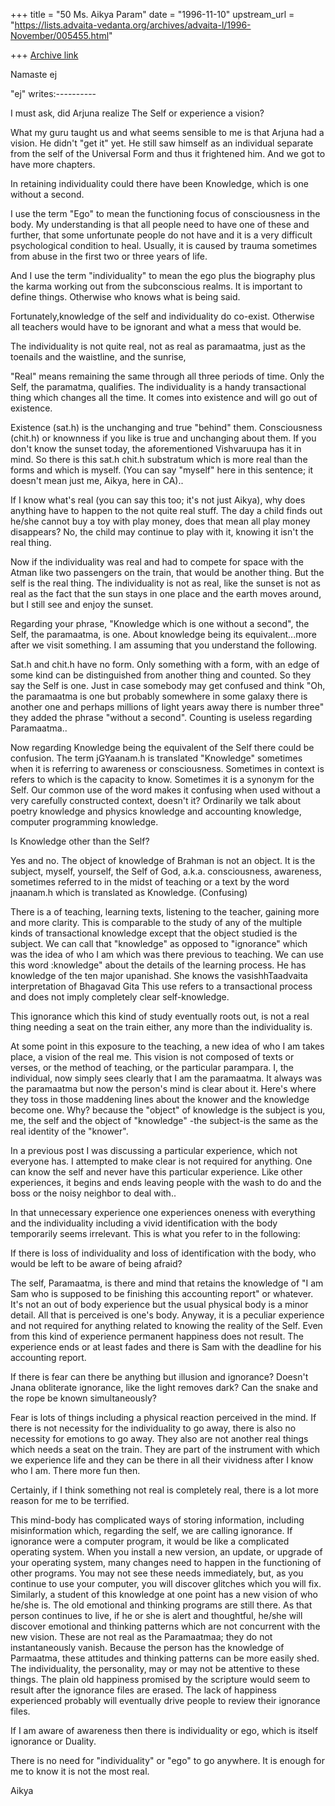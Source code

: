 +++
title = "50 Ms. Aikya Param"
date = "1996-11-10"
upstream_url = "https://lists.advaita-vedanta.org/archives/advaita-l/1996-November/005455.html"

+++
[Archive link](https://lists.advaita-vedanta.org/archives/advaita-l/1996-November/005455.html)

Namaste ej

"ej" writes:----------


I must ask, did Arjuna realize The Self or experience a vision?

What my guru taught us and what seems sensible to me is that
Arjuna had a vision.  He didn't "get it" yet.  He still saw himself as an
individual separate from the self of the Universal Form
 and thus it frightened him.  And we got to have more chapters.

In retaining individuality could there have been Knowledge, which is one
without a second.

I use the term "Ego" to mean the functioning focus of consciousness in
the body.  My understanding is that all people need to have one
of these and further, that some unfortunate people do not have and it is a very
difficult psychological condition to heal.  Usually, it is caused by trauma
sometimes from abuse in the first two or three years of life.

And I use the term "individuality"
to mean the ego plus the biography plus the karma working out from the
subconscious realms.  It is important to define things. Otherwise
who knows what is being said.

Fortunately,knowledge of the self and individuality do co-exist. Otherwise
all teachers would have to be ignorant and what a mess that would be.

The individuality is not quite real, not as real as paramaatma, just as
the toenails and the waistline, and the sunrise,

"Real"  means remaining the same through all three periods of time.
Only the Self, the paramatma, qualifies.  The individuality is a
handy transactional thing which changes all the time.  It comes into
existence and will go out of existence.

 Existence (sat.h) is the unchanging and true "behind" them.
Consciousness (chit.h) or knownness if you like is true and
unchanging about them.  If you don't know the sunset today,
the aforementioned Vishvaruupa has it in mind.  So there is
this sat.h chit.h substratum which is more real than the forms
and which is myself. (You can say "myself" here in this sentence;
it doesn't mean just me, Aikya, here in CA)..

If I know what's real (you can say this too; it's not just Aikya),
why does anything have to happen to the not quite real stuff.
The day a child finds out he/she cannot buy a toy with play money,
does that mean all play money disappears?  No, the child may
continue to play with it, knowing it isn't the real thing.

Now if the individuality was real and had to compete for space
with the Atman like two passengers on the train, that
would be another thing.  But the self is the real thing.
The individuality is not as real, like the sunset is not as real
as the fact that the sun stays in one place and the earth moves
around, but I still see and enjoy the sunset.

Regarding your phrase, "Knowledge which is one without a second",
the Self, the paramaatma, is one.  About knowledge being its
equivalent...more after we visit something.  I am assuming that
you understand the following.

Sat.h and chit.h have no form.
Only something with a form, with an edge of some kind can be
distinguished from another thing and counted.  So they say the
Self is one.  Just in case somebody may get confused and think
"Oh, the paramaatma is one but probably somewhere in some galaxy
there is another one and perhaps millions of light years away there is
number three" they added the phrase "without a second". Counting
is useless regarding Paramaatma..

Now regarding Knowledge being the equivalent of the Self there could
be confusion.  The term jGYaanam.h is translated "Knowledge" sometimes
when it is referring to awareness or consciousness.  Sometimes in context
is refers to which is the capacity to know.  Sometimes it is a synonym for the
Self. Our common use of the word makes it confusing when used without a
very carefully constructed context, doesn't it?  Ordinarily we talk about
poetry knowledge and physics knowledge and accounting
knowledge, computer programming knowledge.

Is Knowledge other than the Self?

Yes and no.  The object of knowledge of Brahman is not an object.  It is the
subject, myself, yourself, the Self of God, a.k.a. consciousness, awareness,
sometimes referred to in the midst of teaching or a text by the word jnaanam.h
which is translated as Knowledge.  (Confusing)

There is a of teaching, learning texts, listening to the teacher, gaining
more and more clarity. This is comparable to the study of any of the
multiple kinds of transactional knowledge except that the object studied
is the subject. We can call that "knowledge" as opposed to "ignorance"
which was the idea of who I am which was there previous to teaching.
We can use this word :knowledge" about the details of the learning process.
He has knowledge of the ten major upanishad. She knows the
vasishhTaadvaita interpretation of Bhagavad Gita This use refers to a
transactional process and does not imply completely clear self-knowledge.

This ignorance which this kind of study eventually roots out,
is not a real thing needing a seat on the train either, any
more than the individuality is.

At some point in this exposure to the teaching, a new idea of who I am takes
place, a vision of the real me.  This vision is not composed of texts or verses,
 or the
method of teaching, or the particular parampara.  I, the individual, now simply
 sees
clearly that I am the paramaatma.   It always was the paramaatma but
now the person's mind is clear about it.  Here's where they toss in those
 maddening
lines about the knower and the knowledge become one.  Why?  because the "object"
of knowledge is the subject is you, me, the self and the object of  "knowledge"
 -the
subject-is the same as the real identity of the "knower".

In a previous post I was discussing a particular experience, which not everyone
 has.
I attempted to make clear is not required for anything.  One can know the self
 and
never have this particular experience.  Like other experiences, it begins and
 ends
leaving people with the wash to do and the boss or the noisy neighbor to deal
 with..

In that unnecessary experience one experiences oneness with  everything and
the individuality including a vivid identification with the body temporarily
 seems
irrelevant. This is what you refer to in the following:

If there is loss of individuality and loss of identification with the body,
who would be left to be aware of being afraid?

The self, Paramaatma, is there and mind that retains the knowledge of
"I am Sam who is supposed to be finishing this accounting report" or whatever.
It's  not an out of body experience but the usual physical  body is a minor
 detail.
All that is perceived is one's body.  Anyway, it is a peculiar  experience and
 not
required for anything related to knowing the reality of the Self.  Even from
 this
kind of experience permanent happiness does not result.  The experience
ends or at least fades and there is Sam with the deadline for his accounting
 report.

If there is fear can there be anything but illusion and ignorance?
Doesn't Jnana obliterate ignorance, like the light removes dark?
Can the snake and the rope be known simultaneously?

Fear is lots of things including a physical reaction perceived in the mind. If
 there is
not necessity for the individuality to go away, there is also no necessity for
 emotions
to go away.  They also are not another real things which needs a seat on the
 train.
They are part of the instrument with which we experience life and they can be
 there
in all their vividness after I know who I am.  There more fun then.

Certainly, if I think something not real is completely real, there is a lot more
 reason
for me to be terrified.

This mind-body has complicated ways of storing information, including
 misinformation
which, regarding the self, we are calling ignorance.  If ignorance were a
 computer
program, it would be like a complicated operating system.  When you install a
 new
version, an update, or upgrade of your operating system, many changes need to
 happen
in the functioning of other programs.  You may not see these needs immediately,
but, as you continue to use your computer, you will discover glitches which you
 will fix.
Similarly, a student of this knowledge at one point has a new vision of who
 he/she is.
The old emotional and thinking programs are still there.  As that person
 continues to live,
if he or she is alert and thoughtful, he/she will discover emotional and
 thinking patterns
which are not concurrent with the new vision.  These are not real as the
 Paramaatmaa;
they do not instantaneously vanish.  Because the person has the knowledge of
 Parmaatma,
these attitudes and thinking patterns can be more easily shed.  The
 individuality,
the personality, may or may not be attentive to these things. The plain old
happiness promised by the scripture would seem to result after the ignorance
 files are
erased.  The lack of happiness experienced probably will eventually drive people
 to
review their ignorance files.

If I am aware of awareness then there is individuality or ego, which is
itself ignorance or Duality.

There is no need for "individuality" or "ego" to go anywhere.  It is enough for
 me to
know it is not the most real.

Aikya

